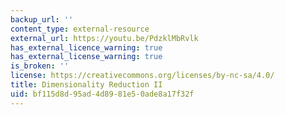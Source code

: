 ```yaml
---
backup_url: ''
content_type: external-resource
external_url: https://youtu.be/PdzklMbRvlk
has_external_licence_warning: true
has_external_license_warning: true
is_broken: ''
license: https://creativecommons.org/licenses/by-nc-sa/4.0/
title: Dimensionality Reduction II
uid: bf115d8d-95ad-4d89-81e5-0ade8a17f32f
---
```

